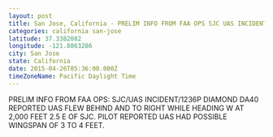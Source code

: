 ```yaml
---
layout: post
title: San Jose, California - PRELIM INFO FROM FAA OPS SJC UAS INCIDENT 1236P DIAMOND DA40 REPORTED UAS FLEW BEHIND
categories: california san-jose
latitude: 37.3382082
longitude: -121.8863286
city: San Jose
state: California
date: 2015-04-26T05:36:00.000Z
timeZoneName: Pacific Daylight Time
---
```


PRELIM INFO FROM FAA OPS: SJC/UAS INCIDENT/1236P DIAMOND DA40 REPORTED UAS FLEW BEHIND AND TO RIGHT WHILE HEADING W AT 2,000 FEET 2.5 E OF SJC. PILOT REPORTED UAS HAD POSSIBLE WINGSPAN OF 3 TO 4 FEET. 